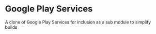 Google Play Services
====================

A clone of Google Play Services for inclusion as a sub module to simplify builds
